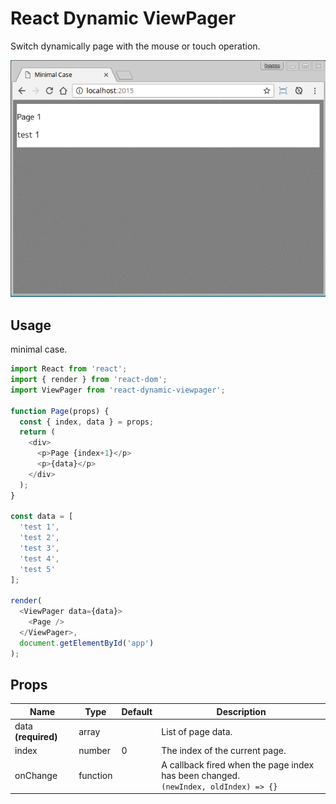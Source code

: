 # React Dynamic ViewPager

Switch dynamically page with the mouse or touch operation.

![Demo](./demo.gif)

## Usage

minimal case.

```javascript
import React from 'react';
import { render } from 'react-dom';
import ViewPager from 'react-dynamic-viewpager';

function Page(props) {
  const { index, data } = props;
  return (
    <div>
      <p>Page {index+1}</p>
      <p>{data}</p>
    </div>
  );
}

const data = [
  'test 1',
  'test 2',
  'test 3',
  'test 4',
  'test 5'
];

render(
  <ViewPager data={data}>
    <Page />
  </ViewPager>,
  document.getElementById('app')
);
```

## Props

| Name | Type | Default | Description |
| - | - | - | - |
| data **(required)** | array | |List of page data. |
| index | number | 0 | The index of the current page. |
| onChange | function | | A callback fired when the page index has been changed. <br /> ``` (newIndex, oldIndex) => {} ``` |
